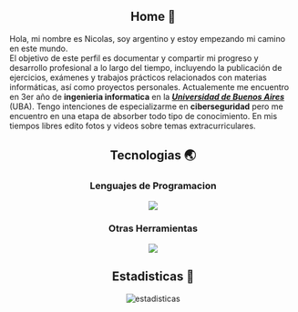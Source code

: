  ##  <div align="center">Home 🚀</div>
Hola, mi nombre es Nicolas, soy argentino y estoy empezando mi camino en este mundo.
<br>
El objetivo de este perfil es documentar y compartir mi progreso y desarrollo profesional a lo largo del tiempo, incluyendo la publicación de ejercicios, exámenes y trabajos prácticos relacionados con materias informáticas, así como proyectos personales. Actualemente me encuentro en 3er año de <b>ingenieria informatica</b> en la [***Universidad de Buenos Aires***](https://www.uba.ar/) (UBA). Tengo intenciones de especializarme en <b>ciberseguridad</b> pero me encuentro en una etapa de absorber todo tipo de conocimiento. En mis tiempos libres edito fotos y videos sobre temas extracurriculares.

## <div align="center">Tecnologias 🌏</div>
<div align="center">
  <h3>Lenguajes de Programacion</h3>
  <a href="https://skillicons.dev">
    <img src="https://skillicons.dev/icons?i=c,go,python,javascript" />
  </a>
</div>

<div align="center">
  <h3>Otras Herramientas</h3>
  <a href="https://skillicons.dev">
    <img src="https://skillicons.dev/icons?i=vscode,linux,git,discord,ps,html,css" />
  </a>
</div>

## <div align="center">Estadisticas 📖</div>
<div align="center">
  <img src="https://github-readme-stats.vercel.app/api/top-langs/?username=nicorf12&layout=compact&theme=tokyonight&hide_border=true" alt="estadisticas" />
</div>
